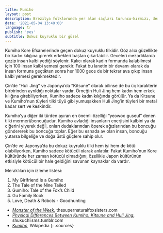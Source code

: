 ```yaml
---
title: Kumiho
layout: post
description: Brezilya folklorunda yer alan saçları turuncu-kırmızı, derisi yeşil renkte olan orman iblisidir. Brezilya ormanlarında yaşar ve ormana zarar verenleri kovalayan, lanetleyen ya da öldürür.
date: '2021-05-04 13:40:00'
language: tr
publish: 'yes'
subtitle: Dokuz kuyruklu bir güzel
---
```

Kumiho Kore Efsanelerinde geçen dokuz kuyruklu tilkidir. Göz alıcı güzellikte bir kadın kılığına girerek erkekleri baştan çıkartabilir. Geceleri mezarlıklarda gezip insan kalbi yediği söylenir.  Kalıcı olarak kadın formunda kalabilmesi için 100 insan kalbi yemesi gerekir. Fakat bu lanetin bir devamı olarak da insan formuna geçtikten sonra her 1000 gece de bir tekrar ava çıkıp insan kalbi yemesi gerekmektedir.

Çin’de “Huli Jing” ve Japonya’da “Kitsune” olarak bilinse de bu üç karakterin birbirinden ayrıldığı noktalar vardır. Örneğin Huli Jing hem kadın hem erkek kılığına girebiliyorken, Kumiho sadece kadın kılığında görülür. Ya da Kitsune ve Kumiho’nun tüyleri tilki tüyü gibi yumuşakken Huli Jing’in tüyleri bir metal kadar sert ve keskindir.

Kumiho’yu diğer iki türden ayıran en önemli özelliği “yeowoo guseul” denen tilki mermeri/boncuğudur. Kumiho avladığı insanların enerjisini kalbini ya da ciğerini yiyerek değil, onları dudaklarından öperek ağızlarından bu boncuğu göndererek bu boncuğa toplar. Eğer bu esnada av olan insan, boncuğu yutarsa bilgeliğe ve doğa üstü güçlere sahip olur.

Çin’de ve Japonya’da bu dokuz kuyruklu tilki hem iyi hem de kötü olabiliyorken, Kumiho sadece kötücül olarak anlatılır. Fakat Kumiho’nun Kore kültüründe her zaman kötücül olmadığını, özellikle Japon kültürünün etkisiyle kötücül bir hale geldiğini savunan kaynaklar da vardır.

Meraklıları için izleme listesi:

1. My Girlfriend Is a Gumiho
1. The Tale of the Nine Tailed
1. Gumiho: Tale of the Fox’s Child
1. Gu Family Book
1. Love, Death & Robots - Goodhunting


+ *[Monster of the Week](https://thesupernaturalfoxsisters.com/2015/06/03/monster-of-the-week-kumiho/)*, thesupernaturalfoxsisters.com
+ *[Physical Differences Between Kumiho, Kitsune and Huli Jing](https://shukuchiisms.tumblr.com/post/143483882032/physical-differences-and-biological-between)*, shukuchiisms.tumblr.com
+ *[Kumiho](https://en.wikipedia.org/wiki/Kumiho)*, Wikipedia
{: .sources}

